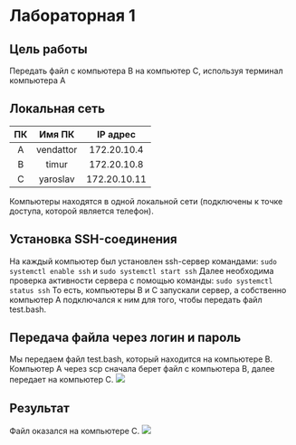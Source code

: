 # Лабораторная 1
## Цель работы
Передать файл с компьютера B на компьютер C, используя терминал компьютера А
## Локальная сеть
| ПК | Имя ПК | IP адрес |
| :---------: | :---------: | :---------: |
| A | vendattor | 172.20.10.4 |
| B | timur | 172.20.10.8 |
| C | yaroslav | 172.20.10.11 |


Компьютеры находятся в одной локальной сети (подключены к точке доступа, которой является телефон).
## Установка SSH-соединения
На каждый компьютер был установлен ssh-сервер командами:
  `sudo systemctl enable ssh` и 
  `sudo systemctl start ssh`
Далее необходима проверка активности сервера с помощью команды:
  `sudo systemctl status ssh`
То есть, компьютеры B и C запускали сервер, а собственно компьютер A подключался к ним для того, чтобы передать файл test.bash.
## Передача файла через логин и пароль
Мы передаем файл test.bash, который находится на компьютере В.
Компьютер А через scp сначала берет файл с компьютера В, далее передает на компьютер С.
<image src="/lab_1/photo_2023-11-07_20-59-18.jpg">
## Результат
Файл оказался на компьютере C.
<image src="/lab_1/photo_2023-11-07_20-59-19.jpg">
